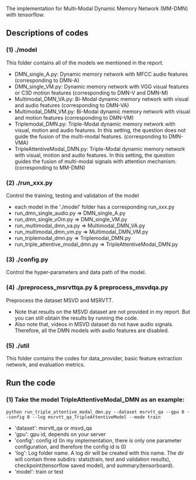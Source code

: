 The implementation for Multi-Modal Dynamic Memory Network (MM-DMN) with tensorflow.

## Descriptions of codes

### (1) ./model
This folder contains all of the models we mentioned in the report.   
* DMN_single_A.py: Dynamic memory network with MFCC audio features (corresponding to DMN-A)  
* DMN_single_VM.py: Dynamic memory network with VGG visual features or C3D motion features  (corresponding to DMN-V and DMN-M)  
* Multimodal_DMN_VA.py: Bi-Modal dynamic memory network with visual and audio features (corresponding to DMN-VA)  
* Multimodal_DMN_VM.py: Bi-Modal dynamic memory network with visual and motion features (corresponding to DMN-VM)  
* Triplemodal_DMN.py: Triple-Modal dynamic memory network with visual, motion and audio features. In this setting, the question does not guide the fusion of the multi-modal features. (corresponding to DMN-VMA)  
* TripleAttentiveModal_DMN.py: Triple-Modal dynamic memory network with visual, motion and audio features. In this setting, the question guides the fusion of multi-modal signals with attention mechanism. (corresponding to MM-DMN)  
	
### (2) ./run_xxx.py
Control the training, testing and validation of the model  
* each model in the './model' folder has a corresponding run_xxx.py  
* run_dmn_single_audio.py => DMN_single_A.py  
* run_dmn_single_vOm.py => DMN_single_VM.py  
* run_multimodal_dmn_va.py => Multimodal_DMN_VA.py  
* run_multimodal_dmn_vm.py => Multimodal_DMN_VM.py  
* run_triplemodal_dmn.py => Triplemodal_DMN.py  
* run_triple_attentive_modal_dmn.py => TripleAttentiveModal_DMN.py  
	
### (3) ./config.py
Control the hyper-parameters and data path of the model.  

### (4) ./preprocess_msrvttqa.py & preprocess_msvdqa.py
Preprocess the dataset MSVD and MSRVTT.  
* Note that results on the MSVD dataset are not provided in my report. But you can still obtain the results by running the code.  
* Also note that, videos in MSVD dataset do not have audio signals. Therefore, all the DMN models with audio features are disabled.  
	
### (5) ./util
This folder contains the codes for data_provider, basic feature extraction network, and evaluation metrics.  


## Run the code

### (1) Take the model TripleAttentiveModal_DMN as an example:  
    python run_triple_attentive_modal_dmn.py --dataset msrvtt_qa --gpu 0 --config 0 --log msrvtt_qa_TripleAttentiveModel --mode train  
* 'dataset': msrvtt_qa or msvd_qa  
* 'gpu': gpu id, depends on your server  
* 'config': config id (In my implementation, there is only one parameter configuration, and therefore the config id is 0)  
* 'log': Log folder name. A log dir will be created with this name. The dir will contain three subdirs: stats(train, test and validation results), checkpoint(tensorflow saved model), and summary(tensorboard).  
* 'model': train or test  
 
